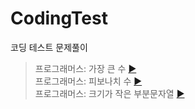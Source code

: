 # CodingTest
코딩 테스트 문제풀이
<br>

> 프로그래머스: 가장 큰 수 [▶](https://school.programmers.co.kr/learn/courses/30/lessons/42746?language=java) <br>
> 프로그래머스: 피보나치 수 [▶](https://school.programmers.co.kr/learn/courses/30/lessons/12945?itm_content=course14743) <br>
> 프로그래머스: 크기가 작은 부분문자열 [▶](https://school.programmers.co.kr/learn/courses/30/lessons/147355) <br>
<br> 
